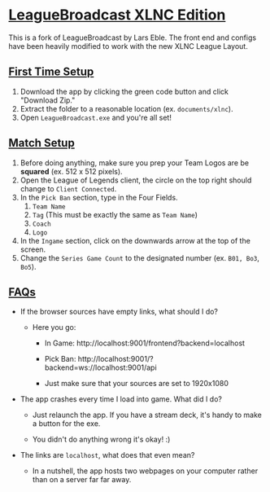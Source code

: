 # <u>LeagueBroadcast XLNC Edition</u>

This is a fork of LeagueBroadcast by Lars Eble. The front end and configs have been heavily modified to work with the new XLNC League Layout.

## <u>First Time Setup</u>

1. Download the app by clicking the green code button and click "Download Zip."
2. Extract the folder to a reasonable location (ex. `documents/xlnc`).
4. Open `LeagueBroadcast.exe` and you're all set!

## <u>Match Setup</u>

1. Before doing anything, make sure you prep your Team Logos are be **squared** (ex. 512 x 512 pixels).
2. Open the League of Legends client, the circle on the top right should change to `Client Connected`.
3. In the `Pick Ban` section, type in the Four Fields.
   1. `Team Name`
   2. `Tag` (This must be exactly the same as `Team Name`)
   3. `Coach`
   4. `Logo`
4. In the `Ingame` section, click on the downwards arrow at the top of the screen.
5. Change the `Series Game Count` to the designated number (ex. `B01, Bo3`, `Bo5`).

## <u>FAQs</u>

- If the browser sources have empty links, what should I do?
  - Here you go: 
    - In Game: http://localhost:9001/frontend?backend=localhost
    
    - Pick Ban: http://localhost:9001/?backend=ws://localhost:9001/api
    
    - Just make sure that your sources are set to 1920x1080
    
      
  
- The app crashes every time I load into game. What did I do?

  - Just relaunch the app. If you have a stream deck, it's handy to make a button for the exe.

  - You didn't do anything wrong it's okay! :)

    

- The links are `localhost`, what does that even mean?

  - In a nutshell, the app hosts two webpages on your computer rather than on a server far far away.